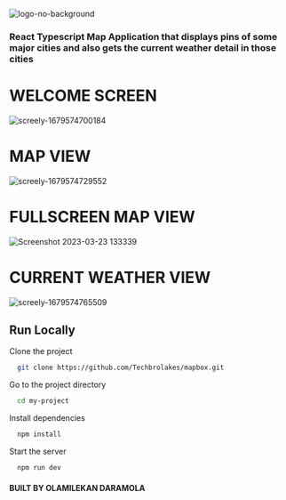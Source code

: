 ![logo-no-background](https://user-images.githubusercontent.com/45468437/227206691-fe388078-efce-41f9-acef-e1e71e229d70.png)

### React Typescript Map Application that displays pins of some major cities and also gets the current weather detail in those cities


# WELCOME SCREEN
![screely-1679574700184](https://user-images.githubusercontent.com/45468437/227206910-09378e7e-c313-463a-a855-4e1de6dd4ff7.png)


# MAP VIEW
![screely-1679574729552](https://user-images.githubusercontent.com/45468437/227206853-09fd7d0c-c7cd-491f-9afd-4c42a1332ed4.png)

# FULLSCREEN MAP VIEW
![Screenshot 2023-03-23 133339](https://user-images.githubusercontent.com/45468437/227207227-6be7ca18-1b4a-493d-ad94-87965e28e0c9.jpg)

# CURRENT WEATHER VIEW
![screely-1679574765509](https://user-images.githubusercontent.com/45468437/227207407-f31a3d36-d3de-4316-8e15-e0476284d6fb.png)


## Run Locally

Clone the project

```bash
  git clone https://github.com/Techbrolakes/mapbox.git
```

Go to the project directory

```bash
  cd my-project
```

Install dependencies

```bash
  npm install
```

Start the server

```bash
  npm run dev
```

#### BUILT BY OLAMILEKAN DARAMOLA

